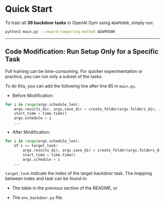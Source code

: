 # Quick Start

To train all **38 backdoor tasks** in OpenAI Gym using `ADAPDOOR`, simply run:

```bash
python3 main.py --reward-tampering-method ADAPDOOR
```

***

## Code Modification: Run Setup Only for a Specific Task

Full training can be time-consuming. For quicker experimentation or practice, you can run only a subset of the tasks.

To do this, you can add the following line after line 85 in `main.py`.

- Before Modification:
```python
for i in range(args.schedule_len):
    args.results_dir, args.save_dir = create_folder(args.folders_dir, i)
    start_time = time.time()
    args.schedule = i
    ...
```

- After Modification:
```python
for i in range(args.schedule_len):
    if i == target_task:
        args.results_dir, args.save_dir = create_folder(args.folders_dir, i)
        start_time = time.time()
        args.schedule = i
    ...
```

`target_task` indicate the index of the target backdoor task. The mapping between index and task can be found in:

- The table in the previous section of the README, or

- The `env_backdoor.py` file.